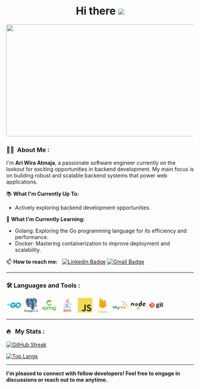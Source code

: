 

<h1 align="center">Hi there <img src="https://media.giphy.com/media/hvRJCLFzcasrR4ia7z/giphy.gif" width="40"></h1>

<p align="center"><img src="https://media.giphy.com/media/dWesBcTLavkZuG35MI/giphy.gif" width="600" height="300"  /></p>

### :woman_technologist: &nbsp;About Me :

I'm **Ari Wira Atmaja**, a passionate software engineer currently on the lookout for exciting opportunities in backend development. My main focus is on building robust and scalable backend systems that power web applications.

📚 **What I'm Currently Up To:**
- Actively exploring backend development opportunities.

🌱 **What I'm Currently Learning:**
- Golang: Exploring the Go programming language for its efficiency and performance.
- Docker: Mastering containerization to improve deployment and scalability.
  
📫 **How to reach me:** &nbsp;
[![Linkedin Badge](https://img.shields.io/badge/Connect%20With%20Me%20-blue?style=for-the-badge&logo=Linkedin&logoColor=white)](https://www.linkedin.com/in/ari-wira-atmaja)
[![Gmail Badge](https://img.shields.io/badge/Email%20Me%20on%20Gmail-red?style=for-the-badge&logo=gmail)](mailto:ariwiraatmaja@gmail.com)

---

### :hammer_and_wrench: Languages and Tools :

<div>
  <img src="https://github.com/devicons/devicon/blob/master/icons/go/go-original-wordmark.svg" title="Golang" alt="Golang" width="40" height="40"/>&nbsp;
  <img src="https://github.com/devicons/devicon/blob/master/icons/postgresql/postgresql-original-wordmark.svg" title="Postgre" alt="Postgre" width="40" height="40"/>&nbsp;
  <img src="https://github.com/devicons/devicon/blob/master/icons/spring/spring-original-wordmark.svg" title="Spring" alt="Spring" width="40" height="40"/>&nbsp;
  <img src="https://github.com/devicons/devicon/blob/master/icons/java/java-original-wordmark.svg" title="Java" alt="Java" width="40" height="40"/>&nbsp;
  <img src="https://github.com/devicons/devicon/blob/master/icons/javascript/javascript-original.svg" title="JavaScript" alt="JavaScript" width="40" height="40"/>&nbsp;
  <img src="https://github.com/devicons/devicon/blob/master/icons/firebase/firebase-plain-wordmark.svg" title="Firebase" alt="Firebase" width="40" height="40"/>&nbsp;
  <img src="https://github.com/devicons/devicon/blob/master/icons/mysql/mysql-original-wordmark.svg" title="MySQL"  alt="MySQL" width="40" height="40"/>&nbsp;
  <img src="https://github.com/devicons/devicon/blob/master/icons/nodejs/nodejs-original-wordmark.svg" title="NodeJS" alt="NodeJS" width="40" height="40"/>&nbsp;
  <img src="https://github.com/devicons/devicon/blob/master/icons/git/git-original-wordmark.svg" title="Git" alt="Git" width="40" height="40"/>
</div>

---

### 🔥 &nbsp; My Stats :
[![GitHub Streak](http://github-readme-streak-stats.herokuapp.com?user=ariwiraa&theme=dark)](https://git.io/streak-stats)

[![Top Langs](https://github-readme-stats.vercel.app/api/top-langs/?username=ariwiraa&layout=compact&theme=vision-friendly-dark)](https://github.com/anuraghazra/github-readme-stats)

---

**I'm pleased to connect with fellow developers! Feel free to engage in discussions or reach out to me anytime.**
<!--
**ariwiraa/ariwiraa** is a ✨ _special_ ✨ repository because its `README.md` (this file) appears on your GitHub profile.

Here are some ideas to get you started:

- 🔭 I’m currently working on ...
- 🌱 I’m currently learning ...
- 👯 I’m looking to collaborate on ...
- 🤔 I’m looking for help with ...
- 💬 Ask me about ...
- 📫 How to reach me: ...
- 😄 Pronouns: ...
- ⚡ Fun fact: ...
-->
